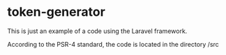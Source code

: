 # token-generator

This is just an example of a code using the Laravel framework.

According to the PSR-4 standard, the code is located in the directory /src

